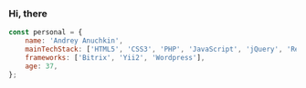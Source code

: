 ### Hi, there 

```js
const personal = {
	name: 'Andrey Anuchkin', 
	mainTechStack: ['HTML5', 'CSS3', 'PHP', 'JavaScript', 'jQuery', 'React', 'NodeJs'],
	frameworks: ['Bitrix', 'Yii2', 'Wordpress'],
	age: 37, 
}; 
```

<!--
**uniqcle/uniqcle** is a ✨ _special_ ✨ repository because its `README.md` (this file) appears on your GitHub profile.

Here are some ideas to get you started:

- 🔭 I’m currently working on ...
- 🌱 I’m currently learning ...
- 👯 I’m looking to collaborate on ...
- 🤔 I’m looking for help with ...
- 💬 Ask me about ...
- 📫 How to reach me: ...
- 😄 Pronouns: ...
-->

